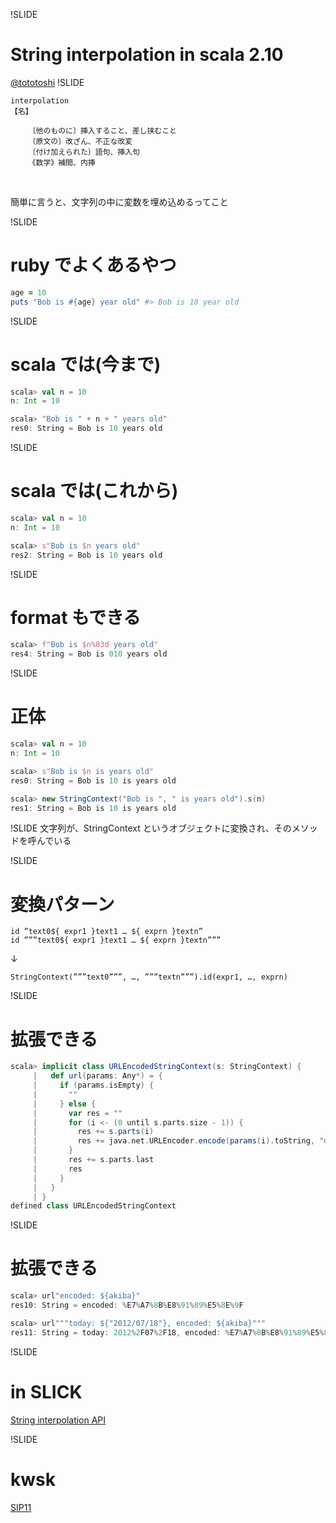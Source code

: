 !SLIDE
# String interpolation in scala 2.10
[@tototoshi](http://twitter.com/tototoshi)
!SLIDE
```
interpolation
【名】

    〔他のものに〕挿入すること、差し挟むこと
    〔原文の〕改ざん、不正な改変
    〔付け加えられた〕語句、挿入句
    《数学》補間、内挿
```

<br/>

簡単に言うと、文字列の中に変数を埋め込めるってこと

!SLIDE
# ruby でよくあるやつ
```ruby
age = 10
puts "Bob is #{age} year old" #> Bob is 10 year old
```

!SLIDE
# scala では(今まで)

```scala
scala> val n = 10
n: Int = 10

scala> "Bob is " + n + " years old"
res0: String = Bob is 10 years old
```

!SLIDE
# scala では(これから)

```scala
scala> val n = 10
n: Int = 10

scala> s"Bob is $n years old"
res2: String = Bob is 10 years old
```

!SLIDE
# format もできる

```scala
scala> f"Bob is $n%03d years old"
res4: String = Bob is 010 years old
```

!SLIDE
# 正体

```scala
scala> val n = 10
n: Int = 10

scala> s"Bob is $n is years old"
res0: String = Bob is 10 is years old

scala> new StringContext("Bob is ", " is years old").s(n)
res1: String = Bob is 10 is years old
```

!SLIDE
文字列が、StringContext というオブジェクトに変換され、そのメソッドを呼んでいる

!SLIDE
# 変換パターン

```
id ”text0${ expr1 }text1 … ${ exprn }textn”
id ”””text0${ expr1 }text1 … ${ exprn }textn”””
```

↓

```
StringContext(”””text0”””, …, ”””textn”””).id(expr1, …, exprn)
```

!SLIDE
# 拡張できる

```scala
scala> implicit class URLEncodedStringContext(s: StringContext) {
     |   def url(params: Any*) = {
     |     if (params.isEmpty) {
     |       ""
     |     } else {
     |       var res = ""
     |       for (i <- (0 until s.parts.size - 1)) {
     |         res += s.parts(i)
     |         res += java.net.URLEncoder.encode(params(i).toString, "utf-8")
     |       }
     |       res += s.parts.last
     |       res
     |     }
     |   }
     | }
defined class URLEncodedStringContext
```

!SLIDE
# 拡張できる

```scala
scala> url"encoded: ${akiba}"
res10: String = encoded: %E7%A7%8B%E8%91%89%E5%8E%9F

scala> url"""today: ${"2012/07/18"}, encoded: ${akiba}"""
res11: String = today: 2012%2F07%2F18, encoded: %E7%A7%8B%E8%91%89%E5%8E%9F
```

!SLIDE
# in SLICK

[String interpolation API](https://github.com/slick/slick/blob/master/src/test/scala/scala/slick/test/jdbc/SimpleTest.scala#L101-128)

!SLIDE
# kwsk

[SIP11](https://docs.google.com/document/d/1NdxNxZYodPA-c4MLr33KzwzKFkzm9iW9POexT9PkJsU/edit?hl=en_US&pli=1)
